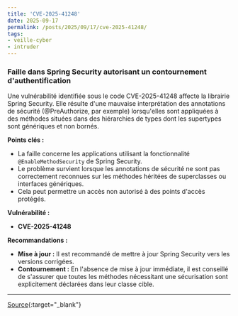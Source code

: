 ```yaml
---
title: 'CVE-2025-41248'
date: 2025-09-17
permalink: /posts/2025/09/17/cve-2025-41248/
tags:
- veille-cyber
- intruder
---
```

### Faille dans Spring Security autorisant un contournement d'authentification

Une vulnérabilité identifiée sous le code CVE-2025-41248 affecte la librairie Spring Security. Elle résulte d'une mauvaise interprétation des annotations de sécurité (@PreAuthorize, par exemple) lorsqu'elles sont appliquées à des méthodes situées dans des hiérarchies de types dont les supertypes sont génériques et non bornés.

**Points clés :**

*   La faille concerne les applications utilisant la fonctionnalité `@EnableMethodSecurity` de Spring Security.
*   Le problème survient lorsque les annotations de sécurité ne sont pas correctement reconnues sur les méthodes héritées de superclasses ou interfaces génériques.
*   Cela peut permettre un accès non autorisé à des points d'accès protégés.

**Vulnérabilité :**

*   **CVE-2025-41248**

**Recommandations :**

*   **Mise à jour :** Il est recommandé de mettre à jour Spring Security vers les versions corrigées.
*   **Contournement :** En l'absence de mise à jour immédiate, il est conseillé de s'assurer que toutes les méthodes nécessitant une sécurisation sont explicitement déclarées dans leur classe cible.

---
[Source](https://cvemon.intruder.io/cves/CVE-2025-41248){:target="_blank"}
